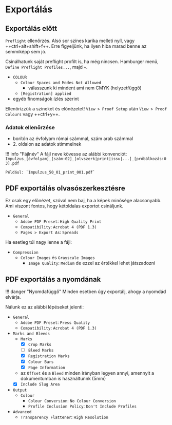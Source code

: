 # Exportálás

## Exportálás előtt

`Preflight` ellenőrzés. Alsó sor színes karika melleti nyíl, vagy ++ctrl+alt+shift+f++.
Erre figyeljünk, ha ilyen hiba marad benne az semmiképp sem jó. 

Csinálhatunk saját preflight profilt is, ha még nincsen. Hamburger menü, `Define Preflight Profiles...`, majd `+`.

- `COLOUR`
    - `Colour Spaces and Modes Not Allowed`
        - válasszunk ki mindent ami nem CMYK (helyzetfüggő)
    - `[Registration] applied`
- egyéb finomságok ízlés szerint

Ellenőrizzük a színeket és előnézetet! `View > Proof Setup` után `View > Proof Colours` vagy ++ctrl+y++.

### Adatok ellenőrzése

- borítón az évfolyam római számmal, szám arab számmal
- 2\. oldalon az adatok stimmelnek

!!! info "Fájlnév"
    A fájl neve kövesse az alábbi konvenciót: `Impulzus_[évfolyam]_[szám:02]_[olvszerk|print|issu|...]_[próbálkozás:03].pdf`
    
    Például: `Impulzus_50_01_print_001.pdf`

## PDF exportálás olvasószerkesztésre

Ez csak egy előnézet, szóval nem baj, ha a képek minősége alacsonyabb. 
Ami viszont fontos, hogy kétoldalas exportot csináljunk.

- `General`
    - `Adobe PDF Preset`: `High Quality Print`
    - `Compatibility`: `Acrobat 4 (PDF 1.3)`
    - `Pages > Export As`: `Spreads`

Ha esetleg túl nagy lenne a fájl:

- `Compression`
    - `Colour Images` és `Grayscale Images`
        - `Image Quality`: `Medium` de ezzel az értékkel lehet játszadozni


## PDF exportálás a nyomdának

!!! danger "Nyomdafüggő"
    Minden esetben úgy exportálj, ahogy a nyomdád elvárja.

Nálunk ez az alábbi lépéseket jelenti:

- `General`
    - `Adobe PDF Preset`: `Press Quality`
    - `Compatibility`: `Acrobat 4 (PDF 1.3)`
- `Marks and Bleeds`
    - `Marks`
        - [x] `Crop Marks`
        - [ ] `Bleed Marks`
        - [x] `Registration Marks`
        - [x] `Colour Bars`
        - [x] `Page Information`
    - az `Offset` és a `Bleed` minden irányban legyen annyi, amennyit a dokumentumban is használtunnk (5mm)
    - [x] `Include Slug Area`
- `Output`
    - `Colour`
        - `Colour Conversion`: `No Colour Conversion`
        - `Profile Inclusion Policy`: `Don't Include Profiles`
- `Advanced`
    - `Transparency Flattener`: `High Resolution`
